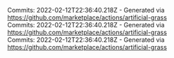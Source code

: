 Commits: 2022-02-12T22:36:40.218Z - Generated via https://github.com/marketplace/actions/artificial-grass
<br>
Commits: 2022-02-12T22:36:40.218Z - Generated via https://github.com/marketplace/actions/artificial-grass
<br>
Commits: 2022-02-12T22:36:40.218Z - Generated via https://github.com/marketplace/actions/artificial-grass
<br>
